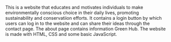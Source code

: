 This is a website that  educates and motivates individuals to make environmentally conscious choice in their daily lives, promoting sustainability and conservatiion efforts. It contains a login button by which users can log in to the website and can share their ideas through the contact page. The about page contains information Green Hub. The website is made with HTML, CSS and some basic JavaScript. 
